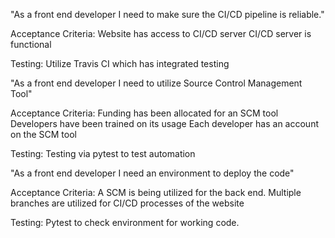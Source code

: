 "As a front end developer I need to make sure the CI/CD pipeline is reliable."

Acceptance Criteria: Website has access to CI/CD server
CI/CD server is functional

Testing: Utilize Travis CI which has integrated testing

"As a front end developer I need to utilize Source Control Management Tool"

Acceptance Criteria: Funding has been allocated for an SCM tool
Developers have been trained on its usage
Each developer has an account on the SCM tool

Testing: Testing via pytest to test automation

"As a front end developer I need an environment to deploy the code"

Acceptance Criteria: A SCM is being utilized for the back end.
Multiple branches are utilized for CI/CD processes of the website

Testing: Pytest to check environment for working code.
